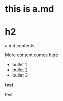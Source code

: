 # this is a.md

# h2

a.md contents


More content comes [here](test)

- bullet 1
- bullet 2
- bullet 3

<b>test</b>

test